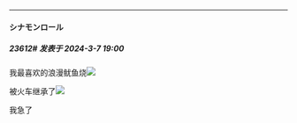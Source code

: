 ﻿
*****

####  シナモンロール  
##### 23612#       发表于 2024-3-7 19:00

我最喜欢的浪漫鱿鱼烧<img src="https://static.saraba1st.com/image/smiley/face2017/133.png" referrerpolicy="no-referrer">

被火车继承了<img src="https://static.saraba1st.com/image/smiley/face2017/166.png" referrerpolicy="no-referrer">

我急了

